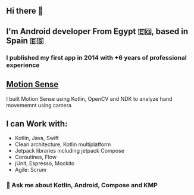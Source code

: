 ## Hi there 👋

## I'm Android developer From Egypt 🇪🇬, based in Spain 🇪🇸
### I published my first app in 2014 with +6 years of professional experience 

## [Motion Sense](https://play.google.com/store/apps/details?id=pro.airgesutre&hl=en&gl=US)

I built Motion Sense using Kotlin, OpenCV and NDK to analyze hand movememnt using camera

## I can Work with:
- Kotlin, Java, Swift
- Clean architecture, Kotlin multiplatform
- Jetpack libraries including jetpack Compose
- Coroutines, Flow
- jUnit, Espresso, Mockito
- Agile: Scrum



### 💬 Ask me about Kotlin, Android, Compose and KMP


<!--
**mohamedsaber00/mohamedsaber00** is a ✨ _special_ ✨ repository because its `README.md` (this file) appears on your GitHub profile.

Here are some ideas to get you started:

- 🔭 I’m currently working on ...
- 🌱 I’m currently learning ...
- 👯 I’m looking to collaborate on ...
- 🤔 I’m looking for help with ...
- 💬 Ask me about ...
- 📫 How to reach me: ...
- 😄 Pronouns: ...
- ⚡ Fun fact: ...
-->
